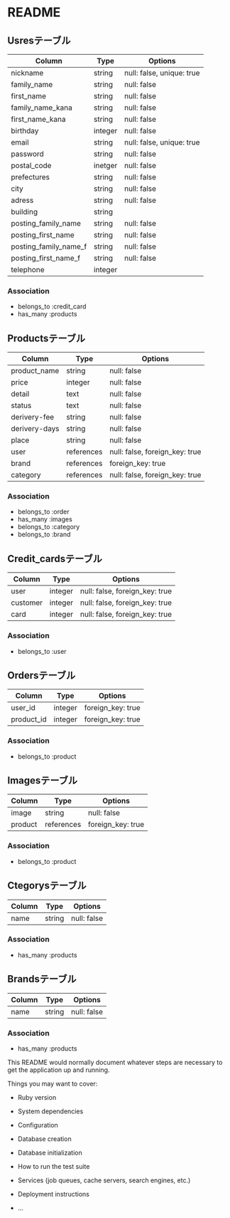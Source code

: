 # README

## Usresテーブル
|Column|Type|Options|
|------|----|-------|
|nickname|string|null: false, unique: true|
|family_name|string|null: false|
|first_name|string|null: false|
|family_name_kana|string|null: false|
|first_name_kana|string|null: false|
|birthday|integer|null: false|
|email|string|null: false, unique: true|
|password|string|null: false|
|postal_code|inetger|null: false|
|prefectures|string|null: false|
|city|string|null: false|
|adress|string|null: false|
|building|string|
|posting_family_name|string|null: false|
|posting_first_name|string|null: false|
|posting_family_name_f|string|null: false|
|posting_first_name_f|string|null: false|
|telephone|integer|
### Association
- belongs_to :credit_card
- has_many :products

## Productsテーブル
|Column|Type|Options|
|------|----|-------|
|product_name|string|null: false|
|price|integer|null: false|
|detail|text|null: false|
|status|text|null: false|
|derivery-fee|string|null: false|
|derivery-days|string|null: false|
|place|string|null: false|
|user|references|null: false, foreign_key: true|
|brand|references|foreign_key: true|
|category|references|null: false, foreign_key: true|
### Association
- belongs_to :order
- has_many :images
- belongs_to :category
- belongs_to :brand

## Credit_cardsテーブル
|Column|Type|Options|
|------|----|-------|
|user|integer|null: false, foreign_key: true|
|customer|integer|null: false, foreign_key: true|
|card|integer|null: false, foreign_key: true|
### Association
- belongs_to :user

## Ordersテーブル
|Column|Type|Options|
|------|----|-------|
|user_id|integer|foreign_key: true|
|product_id|integer|foreign_key: true|
### Association
- belongs_to :product

## Imagesテーブル
|Column|Type|Options|
|------|----|-------|
|image|string|null: false|
|product|references|foreign_key: true|
### Association
- belongs_to :product

## Ctegorysテーブル
|Column|Type|Options|
|------|----|-------|
|name|string|null: false|
### Association
- has_many :products

## Brandsテーブル
|Column|Type|Options|
|------|----|-------|
|name|string|null: false|
### Association
- has_many :products

This README would normally document whatever steps are necessary to get the
application up and running.

Things you may want to cover:

* Ruby version

* System dependencies

* Configuration

* Database creation

* Database initialization

* How to run the test suite

* Services (job queues, cache servers, search engines, etc.)

* Deployment instructions

* ...
